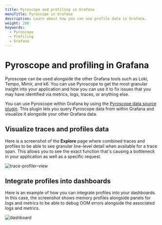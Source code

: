 ```yaml
---
title: Pyroscope and profiling in Grafana
menuTitle: Pyroscope in Grafana
description: Learn about how you can use profile data in Grafana.
weight: 200
keywords:
  - Pyroscope
  - Profiling
  - Grafana
---
```


<!-- This is placeholder page while we get the content written.  -->

# Pyroscope and profiling in Grafana

Pyroscope can be used alongside the other Grafana tools such as Loki, Tempo, Mimir, and k6.
You can use Pyroscope to get the most granular insight into your application and how you can use it to fix issues that you may have identified via metrics, logs, traces, or anything else.

You can use Pyroscope within Grafana by using the [Pyroscope data source plugin](https://grafana.com/docs/grafana/<GRAFANA_VERSION>datasources/grafana-pyroscope/).
This plugin lets you query Pyroscope data from within Grafana and visualize it alongside your other Grafana data.

## Visualize traces and profiles data

Here is a screenshot of the **Explore** page where combined traces and profiles to be able to see granular line-level detail when available for a trace span. This allows you to see the exact function that's causing a bottleneck in your application as well as a specific request.

![trace-profiler-view](https://grafana.com/static/img/pyroscope/pyroscope-trace-profiler-view-2023-11-30.png)

## Integrate profiles into dashboards

Here is an example of how you can integrate profiles into your dashboards. In this case, the screenshot shows memory profiles alongside panels for logs and metrics to be able to debug OOM errors alongside the associated logs and metrics.

![dashboard](https://grafana.com/static/img/pyroscope/grafana-pyroscope-dashboard-2023-11-30.png)
